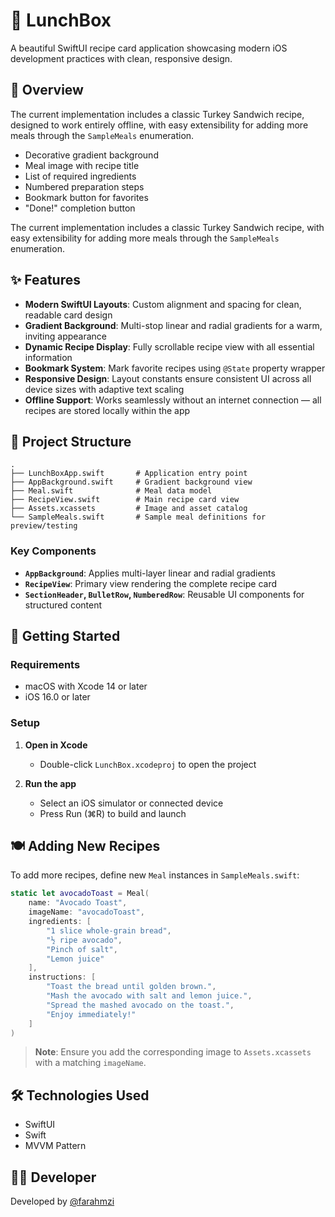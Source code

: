 # 🥪 LunchBox

A beautiful SwiftUI recipe card application showcasing modern iOS development practices with clean, responsive design.

## 📱 Overview

The current implementation includes a classic Turkey Sandwich recipe, designed to work entirely offline, with easy extensibility for adding more meals through the `SampleMeals` enumeration.

* Decorative gradient background
* Meal image with recipe title
* List of required ingredients
* Numbered preparation steps
* Bookmark button for favorites
* "Done!" completion button

The current implementation includes a classic Turkey Sandwich recipe, with easy extensibility for adding more meals through the `SampleMeals` enumeration.

## ✨ Features

* **Modern SwiftUI Layouts**: Custom alignment and spacing for clean, readable card design  
* **Gradient Background**: Multi-stop linear and radial gradients for a warm, inviting appearance  
* **Dynamic Recipe Display**: Fully scrollable recipe view with all essential information  
* **Bookmark System**: Mark favorite recipes using `@State` property wrapper  
* **Responsive Design**: Layout constants ensure consistent UI across all device sizes with adaptive text scaling  
* **Offline Support**: Works seamlessly without an internet connection — all recipes are stored locally within the app


## 📁 Project Structure

```
.
├── LunchBoxApp.swift       # Application entry point
├── AppBackground.swift     # Gradient background view
├── Meal.swift              # Meal data model
├── RecipeView.swift        # Main recipe card view
├── Assets.xcassets         # Image and asset catalog
└── SampleMeals.swift       # Sample meal definitions for preview/testing
```

### Key Components

* **`AppBackground`**: Applies multi-layer linear and radial gradients
* **`RecipeView`**: Primary view rendering the complete recipe card
* **`SectionHeader`, `BulletRow`, `NumberedRow`**: Reusable UI components for structured content

## 🚀 Getting Started

### Requirements

* macOS with Xcode 14 or later
* iOS 16.0 or later

### Setup

1. **Open in Xcode**
   * Double-click `LunchBox.xcodeproj` to open the project

2. **Run the app**
   * Select an iOS simulator or connected device
   * Press Run (⌘R) to build and launch

## 🍽️ Adding New Recipes

To add more recipes, define new `Meal` instances in `SampleMeals.swift`:

```swift
static let avocadoToast = Meal(
    name: "Avocado Toast",
    imageName: "avocadoToast",
    ingredients: [
        "1 slice whole-grain bread",
        "½ ripe avocado",
        "Pinch of salt",
        "Lemon juice"
    ],
    instructions: [
        "Toast the bread until golden brown.",
        "Mash the avocado with salt and lemon juice.",
        "Spread the mashed avocado on the toast.",
        "Enjoy immediately!"
    ]
)
```

> **Note**: Ensure you add the corresponding image to `Assets.xcassets` with a matching `imageName`.

## 🛠️ Technologies Used

* SwiftUI
* Swift
* MVVM Pattern


## 👨‍💻 Developer

Developed by [@farahmzi](https://github.com/farahmzi)

